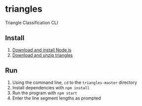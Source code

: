 triangles
====

Triangle Classification CLI

Install
----
1. [Download and install Node.js](https://nodejs.org/en/download/)
2. [Download and unzip triangles](https://github.com/piascikj/triangles/archive/master.zip)

Run
----
1. Using the command line, `cd` to the `triangles-master` directory
2. Install dependencies with `npm install`
3. Run the program with `npm start`
4. Enter the line segment lengths as prompted
